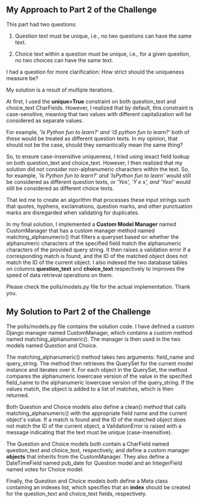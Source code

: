 <!-- @format -->

## My Approach to Part 2 of the Challenge

This part had two questions:

1. Question text must be unique, i.e., no two questions can have the same text.

2. Choice text within a question must be unique, i.e., for a given question, no two choices can have the same text.

I had a question for more clarification: How strict should the uniqueness measure be?

My solution is a result of multiple iterations.

At first, I used the **unique=True** constraint on both question_text and choice_text CharFields. However, I realized that by default, this constraint is case-sensitive, meaning that two values with different capitalization will be considered as separate values.

For example, _'Is Python fun to learn?' and 'iS python fun to learn?'_ both of these would be treated as different question texts. In my opinion, that should not be the case, should they semantically mean the same thing?

So, to ensure case-insensitive uniqueness, I tried using iexact field lookup on both question_text and choice_text. However, I then realized that my solution did not consider non-alphanumeric characters within the text. So, for example, _'Is Python fun to learn?' and 'IsPython fun to learn'_ would still be considered as different question texts, or _'Yes', 'Y e s', and 'Yes!'_ would still be considered as different choice texts.

That led me to create an algorithm that processes these input strings such that quotes, hyphens, exclamations, question marks, and other punctuation marks are disregarded when validating for duplicates.

In my final solution, I implemented a **Custom Model Manager** named CustomManager that has a custom manager method named matching_alphanumeric() that filters a queryset based on whether the alphanumeric characters of the specified field match the alphanumeric characters of the provided query string. It then raises a validation error if a corresponding match is found, and the ID of the matched object does not match the ID of the current object. I also indexed the two database tables on columns **question_text** and **choice_text** respectively to improves the speed of data retrieval operations on them.

Please check the polls/models.py file for the actual implementation. Thank you.

## My Solution to Part 2 of the Challenge
The polls/models.py file contains the solution code. I have defined a custom Django manager named CustomManager, which contains a custom method named matching_alphanumeric(). The manager is then used in the two models named Question and Choice.

The matching_alphanumeric() method takes two arguments: field_name and query_string. The method then retrieves the QuerySet for the current model instance and iterates over it. For each object in the QuerySet, the method compares the alphanumeric lowercase version of the value in the specified field_name to the alphanumeric lowercase version of the query_string. If the values match, the object is added to a list of matches, which is then returned.

Both Question and Choice models also define a clean() method that calls matching_alphanumeric() with the appropriate field name and the current object's value. If a match is found and the ID of the matched object does not match the ID of the current object, a ValidationError is raised with a message indicating that the text must be unique (case-insensitive).

The Question and Choice models both contain a CharField named question_text and choice_text, respectively, and define a custom manager **objects** that inherits from the CustomManager. They also define a DateTimeField named pub_date for Question model and an IntegerField named votes for Choice model.

Finally, the Question and Choice models both define a Meta class containing an indexes list, which specifies that an **index** should be created for the question_text and choice_text fields, respectively.
